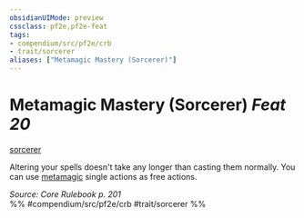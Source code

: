 ```yaml
---
obsidianUIMode: preview
cssclass: pf2e,pf2e-feat
tags:
- compendium/src/pf2e/crb
- trait/sorcerer
aliases: ["Metamagic Mastery (Sorcerer)"]
---
```

# Metamagic Mastery (Sorcerer)  *Feat 20*  
[sorcerer](/rules/traits/sorcerer.md)  


Altering your spells doesn't take any longer than casting them normally. You can use [metamagic](/rules/traits/metamagic.md) single actions as free actions.

*Source: Core Rulebook p. 201*  
%% #compendium/src/pf2e/crb #trait/sorcerer %%